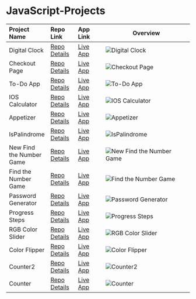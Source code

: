 # JavaScript-Projects


<table class="table">  
  <thead>
    <tr>
      <th align="left" width="15%">Project Name</th>
      <th align="left" width="15%">Repo Link</th>
      <th align="left" width="15%">App Link</th>
      <th align="center">Overview</th>
    </tr>
  </thead>
  <tbody>
     <tr>
      <td>Digital Clock</td>
      <td><a href="https://github.com/axel-ac/Digital-Clock" target="_blank">Repo Details</td>
      <td><a href="https://vanilla-js-digital-clock.netlify.app/" target="_blank">Live App</td>
      <td><img src="https://user-images.githubusercontent.com/102467587/221299705-cadf044b-5142-47fd-b12e-b9cb7642ce8f.gif" alt="Digital Clock"></td>
    </tr>
    <tr>
      <td>Checkout Page</td></td>
      <td><a href="https://github.com/axel-ac/checkout-page" target="_blank">Repo Details</td>
      <td><a href="https://vanilla-js-checkout-page.netlify.app/" target="_blank">Live App</td>
      <td><img src="https://user-images.githubusercontent.com/102467587/222852159-a9e2a7c0-ec51-46a7-85aa-38ec377a7a5a.gif" alt="Checkout Page"></td>
    </tr>
      <tr>
      <td>To-Do App</td>
      <td><a href="https://github.com/axel-ac/My-Todos" target="_blank">Repo Details</td>
      <td><a href="https://vanilla-js-my-todos.netlify.app/" target="_blank">Live App</td>
      <td><img src="https://user-images.githubusercontent.com/102467587/221031138-704f042d-25e6-4afe-9d3e-49aa7bf92a99.gif" alt="To-Do App"></td>
    </tr>
    <tr>
      <td>IOS Calculator</td>
      <td><a href="https://github.com/axel-ac/IOS-calculator" target="_blank">Repo Details</td>
      <td><a href="https://vanillajs-ios-calculator.netlify.app/" target="_blank">Live App</td>
      <td><img src="https://user-images.githubusercontent.com/102467587/218919393-a57f0668-ba05-4e3f-83d3-53a9dfdd9fdf.gif" alt="IOS Calculator"></td>
    </tr>
     <tr>
      <td>Appetizer</td>
      <td><a href="https://github.com/axel-ac/appetizer" target="_blank">Repo Details</td>
      <td><a href="https://appetizer-vanillajs.netlify.app/" target="_blank">Live App</td>
      <td><img src="https://user-images.githubusercontent.com/102467587/236793505-255a4332-0b2a-41cf-b8cf-0603ee192482.gif" alt="Appetizer"></td>
    </tr>
    <tr>
    <tr>
      <td>IsPalindrome</td>
      <td><a href="https://github.com/axel-ac/ispalindrome" target="_blank">Repo Details</td>
      <td><a href="https://ispalindrome-vanillajs.netlify.app/" target="_blank">Live App</td>
      <td><img src="https://github.com/axel-ac/ispalindrome/assets/102467587/49df9653-5655-432c-904e-b2cdef626bab" alt="IsPalindrome"></td>
    </tr>
      <tr>
      <td>New Find the Number Game</td>
      <td><a href="https://github.com/axel-ac/new-find-the-number-game" target="_blank">Repo Details</td>
      <td><a href="https://new-guess-the-number-js.netlify.app/" target="_blank">Live App</td>
      <td><img src="https://user-images.githubusercontent.com/102467587/230734227-f2a8c5e4-0acd-4a9c-a306-a3738c1e616d.gif" alt="New Find the Number Game"></td>
    </tr>
    <tr>
      <td>Find the Number Game</td>
      <td><a href="https://github.com/axel-ac/find-the-number-game" target="_blank">Repo Details</td>
      <td><a href="https://find-the-number-game.netlify.app/" target="_blank">Live App</td>
      <td><img src="https://user-images.githubusercontent.com/102467587/220798350-6158a964-59bd-4870-bb7b-0e02462862c6.gif" alt="Find the Number Game"></td>
    </tr>
    <tr>
      <td>Password Generator</td>
      <td><a href="https://github.com/axel-ac/password-generator" target="_blank">Repo Details</td>
      <td><a href="https://vanilla-js-password-generator-axel.netlify.app/" target="_blank">Live App</td>
      <td><img src="https://user-images.githubusercontent.com/102467587/221689733-777904c0-8536-4051-bd1e-bab08a463236.gif" alt="Password Generator"></td>
    </tr>
     <tr>
      <td>Progress Steps</td>
      <td><a href="https://github.com/axel-ac/Progress-Steps" target="_blank">Repo Details</td>
      <td><a href="https://progress-steps-vanillajs.netlify.app/" target="_blank">Live App</td>
      <td><img src="https://user-images.githubusercontent.com/102467587/237213305-1f2188e4-0f94-4175-aa58-e158464acd9d.gif" alt="Progress Steps"></td>
    </tr>
    <tr>
      <td>RGB Color Slider</td>
      <td><a href="https://github.com/axel-ac/rgb-color-slider" target="_blank">Repo Details</td>
      <td><a href="https://rgb-color-slider.netlify.app/" target="_blank">Live App</td>
      <td><img src="https://user-images.githubusercontent.com/102467587/239245945-7ec7babb-755a-4642-97a3-0549c696f92f.gif" alt="RGB Color Slider"></td>
    </tr>
    <tr>
      <td>Color Flipper</td>
      <td><a href="https://github.com/axel-ac/color-flipper" target="_blank">Repo Details</td>
      <td><a href="https://color-flipper-vanillajs-axel.netlify.app/" target="_blank">Live App</td>
      <td><img src="https://user-images.githubusercontent.com/102467587/243007326-d442b552-15b6-493a-9952-71290c67149f.gif" alt="Color Flipper"></td>
    </tr>
    <tr>
      <td>Counter2</td>
      <td><a href="https://github.com/axel-ac/counter-2" target="_blank">Repo Details</td>
      <td><a href="https://counter-2-vanillajs.netlify.app/" target="_blank">Live App</td>
      <td><img src="https://user-images.githubusercontent.com/102467587/241213137-7fd86071-7e8d-48e9-87c4-6d8d21cca428.gif" alt="Counter2"></td>
    </tr>
    <tr>
      <td>Counter</td>
      <td><a href="https://github.com/axel-ac/counter" target="_blank">Repo Details</td>
      <td><a href="https://counter-vanillajs-axel.netlify.app/" target="_blank">Live App</td>
      <td><img src="https://github.com/axel-ac/counter/assets/102467587/aa3de8f7-6c5d-468d-9efb-3dadaf22bf20" alt="Counter"></td>
    </tr>
   </tbody>
</table>
